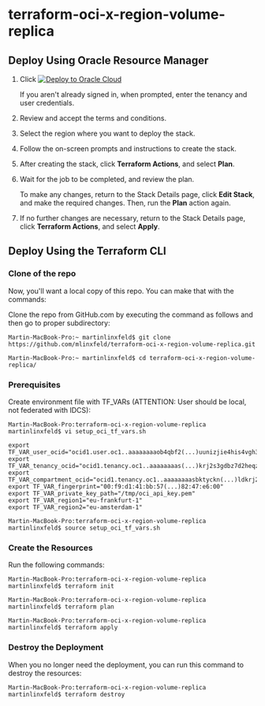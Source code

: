 # terraform-oci-x-region-volume-replica

## Deploy Using Oracle Resource Manager

1. Click [![Deploy to Oracle Cloud](https://oci-resourcemanager-plugin.plugins.oci.oraclecloud.com/latest/deploy-to-oracle-cloud.svg)](https://cloud.oracle.com/resourcemanager/stacks/create?region=home&zipUrl=https://github.com/mlinxfeld/foggykitchen_tf_oci_course/releases/latest/download/terraform-oci-x-region-volume-replica.zip)

    If you aren't already signed in, when prompted, enter the tenancy and user credentials.

2. Review and accept the terms and conditions.

3. Select the region where you want to deploy the stack.

4. Follow the on-screen prompts and instructions to create the stack.

5. After creating the stack, click **Terraform Actions**, and select **Plan**.

6. Wait for the job to be completed, and review the plan.

    To make any changes, return to the Stack Details page, click **Edit Stack**, and make the required changes. Then, run the **Plan** action again.

7. If no further changes are necessary, return to the Stack Details page, click **Terraform Actions**, and select **Apply**. 

## Deploy Using the Terraform CLI

### Clone of the repo
Now, you'll want a local copy of this repo. You can make that with the commands:

Clone the repo from GitHub.com by executing the command as follows and then go to proper subdirectory:

```
Martin-MacBook-Pro:~ martinlinxfeld$ git clone https://github.com/mlinxfeld/terraform-oci-x-region-volume-replica.git

Martin-MacBook-Pro:~ martinlinxfeld$ cd terraform-oci-x-region-volume-replica/

```

### Prerequisites
Create environment file with TF_VARs (ATTENTION: User should be local, not federated with IDCS):

```
Martin-MacBook-Pro:terraform-oci-x-region-volume-replica martinlinxfeld$ vi setup_oci_tf_vars.sh

export TF_VAR_user_ocid="ocid1.user.oc1..aaaaaaaaob4qbf2(...)uunizjie4his4vgh3jx5jxa"
export TF_VAR_tenancy_ocid="ocid1.tenancy.oc1..aaaaaaaas(...)krj2s3gdbz7d2heqzzxn7pe64ksbia"
export TF_VAR_compartment_ocid="ocid1.tenancy.oc1..aaaaaaaasbktyckn(...)ldkrj2s3gdbz7d2heqzzxn7pe64ksbia"
export TF_VAR_fingerprint="00:f9:d1:41:bb:57(...)82:47:e6:00"
export TF_VAR_private_key_path="/tmp/oci_api_key.pem"
export TF_VAR_region1="eu-frankfurt-1"
export TF_VAR_region2="eu-amsterdam-1"

Martin-MacBook-Pro:terraform-oci-x-region-volume-replica martinlinxfeld$ source setup_oci_tf_vars.sh
```

### Create the Resources
Run the following commands:

```
Martin-MacBook-Pro:terraform-oci-x-region-volume-replica martinlinxfeld$ terraform init
    
Martin-MacBook-Pro:terraform-oci-x-region-volume-replica martinlinxfeld$ terraform plan

Martin-MacBook-Pro:terraform-oci-x-region-volume-replica martinlinxfeld$ terraform apply
```

### Destroy the Deployment
When you no longer need the deployment, you can run this command to destroy the resources:

```
Martin-MacBook-Pro:terraform-oci-x-region-volume-replica martinlinxfeld$ terraform destroy
```
